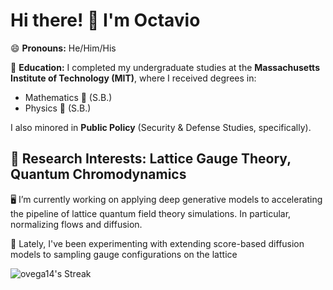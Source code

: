 # Hi there! 👋 I'm Octavio
😄 **Pronouns:** He/Him/His

🏫 **Education:** I completed my undergraduate studies at the **Massachusetts Institute of Technology (MIT)**, where I received degrees in:
  - Mathematics 🧮 (S.B.)
  - Physics 🔭 (S.B.)
    
  I also minored in **Public Policy** (Security & Defense Studies, specifically).

## 📓 **Research Interests**: Lattice Gauge Theory, Quantum Chromodynamics
🖥️ I’m currently working on applying deep generative models to accelerating the pipeline of lattice quantum field theory simulations. In particular, normalizing flows and diffusion.

🧪 Lately, I've been experimenting with extending score-based diffusion models to sampling gauge configurations on the lattice

![ovega14's Streak](https://github-readme-streak-stats.herokuapp.com/?user=ovega14&theme=nightowl&hide_border=false&count_private=true)

<!--
**ovega14/ovega14** is a ✨ _special_ ✨ repository because its `README.md` (this file) appears on your GitHub profile.

Here are some ideas to get you started:


- 🌱 I’m currently learning ...
- 👯 I’m looking to collaborate on ...
- 🤔 I’m looking for help with ...
- 💬 Ask me about ...
- 📫 How to reach me: ...
- ⚡ Fun fact: ...

![ovega14's Stats](https://github-readme-stats.vercel.app/api?username=ovega14&theme=nightowl&show_icons=true&hide_border=false&count_private=false)
![ovega14's Top Languages](https://github-readme-stats.vercel.app/api/top-langs/?username=ovega14&theme=nightowl&show_icons=true&hide_border=false&layout=compact&count_private=True)

-->

